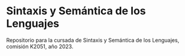 # Sintaxis y Semántica de los Lenguajes
Repositorio para la cursada de Sintaxis y Semántica de los Lenguajes, comisión K2051, año 2023.

